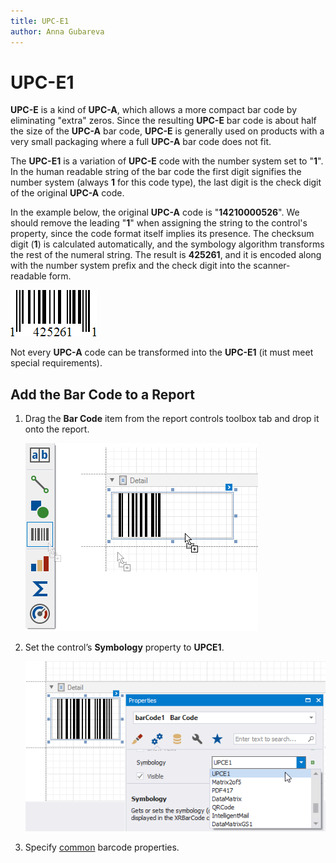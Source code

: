 ```yaml
---
title: UPC-E1
author: Anna Gubareva
---
```

# UPC-E1

**UPC-E** is a kind of **UPC-A**, which allows a more compact bar code by eliminating "extra" zeros. Since the resulting **UPC-E** bar code is about half the size of the **UPC-A** bar code, **UPC-E** is generally used on products with a very small packaging where a full **UPC-A** bar code does not fit.

The **UPC-E1** is a variation of **UPC-E** code with the number system set to "**1**". In the human readable string of the bar code the first digit signifies the number system (always **1** for this code type), the last digit is the check digit of the original **UPC-A** code.

In the example below, the original **UPC-A** code is "**14210000526**". We should remove the leading "**1**" when assigning the string to the control's property, since the code format itself implies its presence. The checksum digit (**1**) is calculated automatically, and the symbology algorithm transforms the rest of the numeral string. The result is **425261**, and it is encoded along with the number system prefix and the check digit into the scanner-readable form.

![](../../../../../images/eurd-win-bar-code-upc-e1.png)

Not every **UPC-A** code can be transformed into the **UPC-E1** (it must meet special requirements).

## Add the Bar Code to a Report

1. Drag the **Bar Code** item from the report controls toolbox tab and drop it onto the report. 

    ![](../../../../../images/drag-and-drop-barcode.png)

2. Set the control’s **Symbology** property to **UPCE1**. 

    ![](../../../../../images/upce1-in-designer.png)

3. Specify [common](add-bar-codes-to-a-report.md) barcode properties.